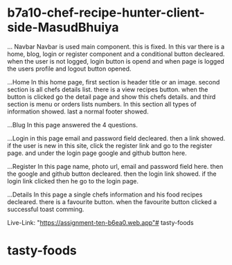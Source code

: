 # b7a10-chef-recipe-hunter-client-side-MasudBhuiya



... Navbar
     Navbar is used main component. this is fixed. In this var there is a home, blog, login or register component and a conditional button decleared. when the user is not logged, login button is opend and when page is logged the users profile and logout button opened.

...Home
    In this home page, first section is header title or an image. second section is all chefs details list. there is a view recipes button. when the button is clicked go the detail page and show this chefs details. and third section is menu or orders lists numbers. In this section all types of information showed. last a normal footer showed.

...Blug
    In this page answered the 4 questions. 

...Login
    in this page email and password field decleared. then a link showed. if the user is new in this site, click the register link and go to the register page. and under the login page google and github button here.

...Register
    In this page name, photo url, email and password field here. then the google and github button decleared. then the login link showed. if the login link clicked then he go to the login page.

...Details
    In this page a single chefs information and his food recipes decleared. there is a favourite button. when the favourite button clicked a successful toast comming.

Live-Link:
    "https://assignment-ten-b6ea0.web.app"# tasty-foods
# tasty-foods
